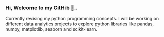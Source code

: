 ### Hi, Welcome to my GitHib 👋..

Currently revising my python programming concepts. 
I will be working on different data analytics projects to explore python libraries like pandas, numpy, matplotlib, seaborn and scikit-learn. 



<!--
**roop01/roop01** is a ✨ _special_ ✨ repository because its `README.md` (this file) appears on your GitHub profile.

Here are some ideas to get you started:

- 🔭 I’m currently working on ...
- 🌱 I’m currently learning ...
- 👯 I’m looking to collaborate on ...
- 🤔 I’m looking for help with ...
- 💬 Ask me about ...
- 📫 How to reach me: ...
- 😄 Pronouns: ...
- ⚡ Fun fact: ...
-->
